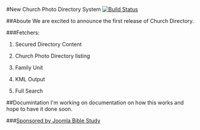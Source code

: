 #New Church Photo Directory System
[![Build Status](https://travis-ci.org/Joomla-Bible-Study/joomla_churchdirectory.svg?branch=master)](https://travis-ci.org/Joomla-Bible-Study/joomla_churchdirectory)

##Aboute
We are excited to announce the first release of Church Directory.

###Fetchers:
<ol>
<li><p>Secured Directory Content</p></li>
<li><p>Church Photo Directory listing</p></li>
<li><p>Family Unit</p></li>
<li><p>KML Output</p></li>
<li><p>Full Search</p></li>
</ol>

##Documintation
I'm working on documentation on how this works and hope to have it done soon.

###<a href="http://www.joomlabiblestudy.org" target="_blank" type="html">Sponsored by Joomla Bible Study</a>
